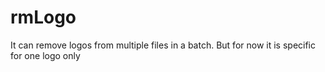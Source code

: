 # rmLogo
It can remove logos from multiple files in a batch. But for now it is specific for one logo only

